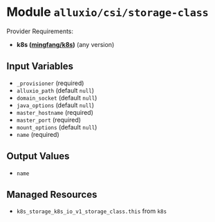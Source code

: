
# Module `alluxio/csi/storage-class`

Provider Requirements:
* **k8s ([mingfang/k8s](https://registry.terraform.io/providers/mingfang/k8s/latest))** (any version)

## Input Variables
* `_provisioner` (required)
* `alluxio_path` (default `null`)
* `domain_socket` (default `null`)
* `java_options` (default `null`)
* `master_hostname` (required)
* `master_port` (required)
* `mount_options` (default `null`)
* `name` (required)

## Output Values
* `name`

## Managed Resources
* `k8s_storage_k8s_io_v1_storage_class.this` from `k8s`

